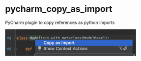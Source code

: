 # pycharm_copy_as_import
PyCharm plugin to copy references as python imports

![screenshot](screenshot.png)
